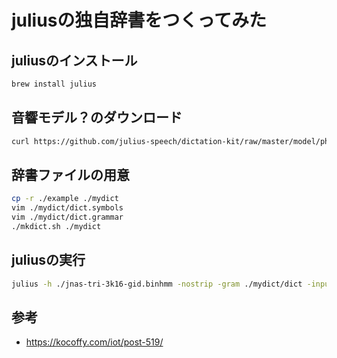# juliusの独自辞書をつくってみた

## juliusのインストール

```sh
brew install julius
```

## 音響モデル？のダウンロード

```sh
curl https://github.com/julius-speech/dictation-kit/raw/master/model/phone_m/jnas-tri-3k16-gid.binhmm > jnas-tri-3k16-gid.binhmm
```

## 辞書ファイルの用意

```sh
cp -r ./example ./mydict
vim ./mydict/dict.symbols
vim ./mydict/dict.grammar
./mkdict.sh ./mydict
```

## juliusの実行

```sh
julius -h ./jnas-tri-3k16-gid.binhmm -nostrip -gram ./mydict/dict -input mic
```

## 参考

- https://kocoffy.com/iot/post-519/
